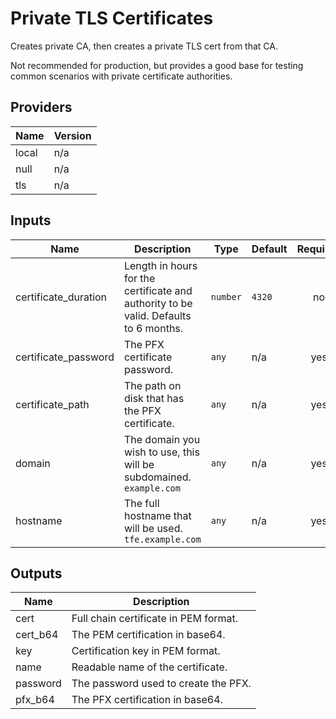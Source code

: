 # Private TLS Certificates

Creates private CA, then creates a private TLS cert from that CA.

Not recommended for production, but provides a good base for testing common scenarios with private certificate authorities.

<!-- BEGINNING OF PRE-COMMIT-TERRAFORM DOCS HOOK -->
## Providers

| Name | Version |
|------|---------|
| local | n/a |
| null | n/a |
| tls | n/a |

## Inputs

| Name | Description | Type | Default | Required |
|------|-------------|------|---------|:-----:|
| certificate\_duration | Length in hours for the certificate and authority to be valid. Defaults to 6 months. | `number` | `4320` | no |
| certificate\_password | The PFX certificate password. | `any` | n/a | yes |
| certificate\_path | The path on disk that has the PFX certificate. | `any` | n/a | yes |
| domain | The domain you wish to use, this will be subdomained. `example.com` | `any` | n/a | yes |
| hostname | The full hostname that will be used. `tfe.example.com` | `any` | n/a | yes |

## Outputs

| Name | Description |
|------|-------------|
| cert | Full chain certificate in PEM format. |
| cert\_b64 | The PEM certification in base64. |
| key | Certification key in PEM format. |
| name | Readable name of the certificate. |
| password | The password used to create the PFX. |
| pfx\_b64 | The PFX certification in base64. |

<!-- END OF PRE-COMMIT-TERRAFORM DOCS HOOK -->